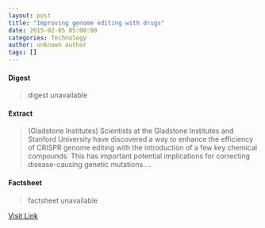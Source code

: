 ```yaml
---
layout: post
title: "Improving genome editing with drugs"
date: 2015-02-05 05:00:00
categories: Technology
author: unknown author
tags: []
---
```



#### Digest
>digest unavailable

#### Extract
>(Gladstone Institutes) Scientists at the Gladstone Institutes and Stanford University have discovered a way to enhance the efficiency of CRISPR genome editing with the introduction of a few key chemical compounds. This has important potential implications for correcting disease-causing genetic mutations....

#### Factsheet
>factsheet unavailable

[Visit Link](http://www.eurekalert.org/pub_releases/2015-02/gi-ige020515.php)


